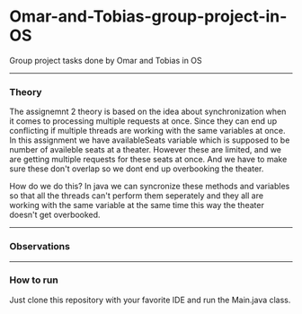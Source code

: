 # Omar-and-Tobias-group-project-in-OS
Group project tasks done by Omar and Tobias in OS

-------------------------------------------------------------------
### Theory
The assignemnt 2 theory is based on the idea about synchronization
when it comes to processing multiple requests at once. Since they
can end up conflicting if multiple threads are working with the
same variables at once. In this assignment we have availableSeats
variable which is supposed to be number of availeble seats at a
theater. However these are limited, and we are getting multiple
requests for these seats at once. And we have to make sure these
don't overlap so we dont end up overbooking the theater.

How do we do this? In java we can syncronize these methods and
variables so that all the threads can't perform them seperately
and they all are working with the same variable at the same time
this way the theater doesn't get overbooked.

-------------------------------------------------------------------
### Observations

-------------------------------------------------------------------
### How to run
Just clone this repository with your favorite IDE and run the
Main.java class.
